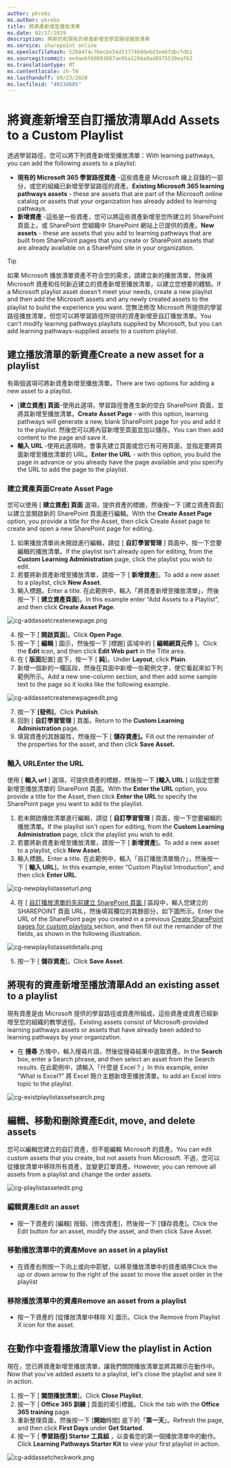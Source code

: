```yaml
---
author: pkrebs
ms.author: pkrebs
title: 將資產新增至播放清單
ms.date: 02/17/2019
description: 將新的和現有的資產新增至學習路徑播放清單
ms.service: sharepoint online
ms.openlocfilehash: 52684f4c76ecbe54d5377469de6d3ee6fdbcfdb1
ms.sourcegitcommit: ee4aebf60893887ae95a1294a9ad8975539ea762
ms.translationtype: MT
ms.contentlocale: zh-TW
ms.lasthandoff: 09/23/2020
ms.locfileid: "48234685"
---
```

# <a name="add-assets-to-a-custom-playlist"></a><span data-ttu-id="c5483-103">將資產新增至自訂播放清單</span><span class="sxs-lookup"><span data-stu-id="c5483-103">Add Assets to a Custom Playlist</span></span>

<span data-ttu-id="c5483-104">透過學習路徑，您可以將下列資產新增至播放清單：</span><span class="sxs-lookup"><span data-stu-id="c5483-104">With learning pathways, you can add the following assets to a playlist:</span></span>

- <span data-ttu-id="c5483-105">**現有的 Microsoft 365 學習路徑資產** -這些資產是 Microsoft 線上目錄的一部分，或您的組織已新增至學習路徑的資產。</span><span class="sxs-lookup"><span data-stu-id="c5483-105">**Existing Microsoft 365 learning pathways assets** - these are assets that are part of the Microsoft online catalog or assets that your organization has already added to learning pathways.</span></span>
- <span data-ttu-id="c5483-106">**新增資產** -這些是一些資產，您可以將這些資產新增至您所建立的 SharePoint 頁面上，或 SharePoint 您組織中 SharePoint 網站上已提供的資產。</span><span class="sxs-lookup"><span data-stu-id="c5483-106">**New assets** - these are assets that you add to learning pathways that are built from SharePoint pages that you create or SharePoint assets that are already available on a SharePoint site in your organization.</span></span> 

> [!TIP]
> <span data-ttu-id="c5483-107">如果 Microsoft 播放清單資產不符合您的需求，請建立新的播放清單，然後將 Microsoft 資產和任何新近建立的資產新增至播放清單，以建立您想要的體驗。</span><span class="sxs-lookup"><span data-stu-id="c5483-107">If a Microsoft playlist asset doesn't meet your needs, create a new playlist and then add the Microsoft assets and any newly created assets to the playlist to build the experience you want.</span></span> <span data-ttu-id="c5483-108">您無法修改 Microsoft 所提供的學習路徑播放清單，但您可以將學習路徑所提供的資產新增至自訂播放清單。</span><span class="sxs-lookup"><span data-stu-id="c5483-108">You can't modify learning pathways playlists supplied by Microsoft, but you can add learning pathways-supplied assets to a custom playlist.</span></span>   

## <a name="create-a-new-asset-for-a-playlist"></a><span data-ttu-id="c5483-109">建立播放清單的新資產</span><span class="sxs-lookup"><span data-stu-id="c5483-109">Create a new asset for a playlist</span></span>

<span data-ttu-id="c5483-110">有兩個選項可將新資產新增至播放清單。</span><span class="sxs-lookup"><span data-stu-id="c5483-110">There are two options for adding a new asset to a playlist.</span></span>

- <span data-ttu-id="c5483-111">[**建立資產] 頁面**-使用此選項，學習路徑會產生新的空白 SharePoint 頁面，並將其新增至播放清單。</span><span class="sxs-lookup"><span data-stu-id="c5483-111">**Create Asset Page** - with this option, learning pathways will generate a new,  blank SharePoint page for you and add it to the playlist.</span></span> <span data-ttu-id="c5483-112">然後您可以將內容新增至頁面並加以儲存。</span><span class="sxs-lookup"><span data-stu-id="c5483-112">You can then add content to the page and save it.</span></span>  
- <span data-ttu-id="c5483-113">**輸入 URL** -使用此選項時，會事先建立頁面或您已有可用頁面，並指定要將頁面新增至播放清單的 URL。</span><span class="sxs-lookup"><span data-stu-id="c5483-113">**Enter the URL** - with this option, you build the page in advance or you already have the page available and you specify the URL to add the page to the playlist.</span></span>

### <a name="create-asset-page"></a><span data-ttu-id="c5483-114">建立資產頁面</span><span class="sxs-lookup"><span data-stu-id="c5483-114">Create Asset Page</span></span> 
<span data-ttu-id="c5483-115">您可以使用 [ **建立資產] 頁面** 選項，提供資產的標題，然後按一下 [建立資產頁面] 以建立並開啟新的 SharePoint 頁面進行編輯。</span><span class="sxs-lookup"><span data-stu-id="c5483-115">With the **Create Asset Page** option, you provide a title for the Asset, then click Create Asset page to create and open a new SharePoint page for editing.</span></span> 

1.  <span data-ttu-id="c5483-116">如果播放清單尚未開啟進行編輯，請從 [ **自訂學習管理** ] 頁面中，按一下您要編輯的播放清單。</span><span class="sxs-lookup"><span data-stu-id="c5483-116">If the playlist isn't already open for editing, from the **Custom Learning Administration** page, click the playlist you wish to edit.</span></span> 
2. <span data-ttu-id="c5483-117">若要將新資產新增至播放清單，請按一下 [ **新增資產**]。</span><span class="sxs-lookup"><span data-stu-id="c5483-117">To add a new asset to a playlist, click **New Asset**.</span></span> 
3. <span data-ttu-id="c5483-118">輸入標題。</span><span class="sxs-lookup"><span data-stu-id="c5483-118">Enter a title.</span></span> <span data-ttu-id="c5483-119">在此範例中，輸入「將資產新增至播放清單」，然後按一下 [ **建立資產頁面**]。</span><span class="sxs-lookup"><span data-stu-id="c5483-119">In this example enter “Add Assets to a Playlist”, and then click **Create Asset Page**.</span></span>

![cg-addassetcreatenewpage.png](media/cg-addassetcreatenewpage.png)

4. <span data-ttu-id="c5483-121">按一下 [ **開啟頁面**]。</span><span class="sxs-lookup"><span data-stu-id="c5483-121">Click **Open Page**.</span></span>
5. <span data-ttu-id="c5483-122">按一下 [ **編輯** ] 圖示，然後按一下 [標題] 區域中的 [ **編輯網頁元件** ]。</span><span class="sxs-lookup"><span data-stu-id="c5483-122">Click the **Edit** icon, and then click **Edit Web part** in the Title area.</span></span>
6. <span data-ttu-id="c5483-123">在 [ **版面**配置] 底下，按一下 [ **純**]。</span><span class="sxs-lookup"><span data-stu-id="c5483-123">Under **Layout**, click **Plain**.</span></span> 
7. <span data-ttu-id="c5483-124">新增一個新的一欄區段，然後在頁面中新增一些範例文字，使它看起來如下列範例所示。</span><span class="sxs-lookup"><span data-stu-id="c5483-124">Add a new one-column section, and then add some sample text to the page so it looks like the following example.</span></span> 

![cg-addassetcreatenewpageedit.png](media/cg-addassetcreatenewpageedit.png)

7. <span data-ttu-id="c5483-126">按一下 **[發佈]**。</span><span class="sxs-lookup"><span data-stu-id="c5483-126">Click **Publish**.</span></span>
8. <span data-ttu-id="c5483-127">回到 [ **自訂學習管理** ] 頁面。</span><span class="sxs-lookup"><span data-stu-id="c5483-127">Return to the **Custom Learning Administration** page.</span></span> 
9. <span data-ttu-id="c5483-128">填寫資產的其餘屬性，然後按一下 [ **儲存資產]。**</span><span class="sxs-lookup"><span data-stu-id="c5483-128">Fill out the remainder of the properties for the asset, and then click **Save Asset.**</span></span>

### <a name="enter-the-url"></a><span data-ttu-id="c5483-129">輸入 URL</span><span class="sxs-lookup"><span data-stu-id="c5483-129">Enter the URL</span></span>
<span data-ttu-id="c5483-130">使用 [ **輸入 url** ] 選項，可提供資產的標題，然後按一下 **[輸入 URL** ] 以指定您要新增至播放清單的 SharePoint 頁面。</span><span class="sxs-lookup"><span data-stu-id="c5483-130">With the **Enter the URL** option, you provide a title for the Asset, then click **Enter the URL** to specify the SharePoint page you want to add to the playlist.</span></span> 

1.  <span data-ttu-id="c5483-131">若未開啟播放清單進行編輯，請從 [ **自訂學習管理** ] 頁面，按一下您要編輯的播放清單。</span><span class="sxs-lookup"><span data-stu-id="c5483-131">If the playlist isn't open for editing, from the **Custom Learning Administration** page, click the playlist you wish to edit.</span></span> 
2. <span data-ttu-id="c5483-132">若要將新資產新增至播放清單，請按一下 [ **新增資產**]。</span><span class="sxs-lookup"><span data-stu-id="c5483-132">To add a new asset to a playlist, click **New Asset**.</span></span> 
3. <span data-ttu-id="c5483-133">輸入標題。</span><span class="sxs-lookup"><span data-stu-id="c5483-133">Enter a title.</span></span> <span data-ttu-id="c5483-134">在此範例中，輸入「自訂播放清單簡介」，然後按一下 [ **輸入 URL**]。</span><span class="sxs-lookup"><span data-stu-id="c5483-134">In this example, enter “Custom Playlist Introduction”, and then click **Enter URL**.</span></span> 

![cg-newplaylistasseturl.png](media/cg-newplaylistasseturl.png)

4. <span data-ttu-id="c5483-136">在 [ [自訂播放清單的先前建立 SharePoint 頁面 ](custom_createnewpage.md) ] 區段中，輸入您建立的 SHAREPOINT 頁面 URL，然後填寫欄位的其餘部分，如下圖所示。</span><span class="sxs-lookup"><span data-stu-id="c5483-136">Enter the URL of the SharePoint page you created in a previous [Create SharePoint pages for custom playlists ](custom_createnewpage.md) section, and then fill out the remainder of the fields, as shown in the following illustration.</span></span>

![cg-newplaylistassetdetails.png](media/cg-newplaylistassetdetails.png)

5. <span data-ttu-id="c5483-138">按一下 [ **儲存資產**]。</span><span class="sxs-lookup"><span data-stu-id="c5483-138">Click **Save Asset**.</span></span> 

## <a name="add-an-existing-asset-to-a-playlist"></a><span data-ttu-id="c5483-139">將現有的資產新增至播放清單</span><span class="sxs-lookup"><span data-stu-id="c5483-139">Add an existing asset to a playlist</span></span>

<span data-ttu-id="c5483-140">現有資產是由 Microsoft 提供的學習路徑或資產所組成，這些資產或資產已經新增至您的組織的教學途徑。</span><span class="sxs-lookup"><span data-stu-id="c5483-140">Existing assets consist of Microsoft-provided learning pathways assets or assets that have already been added to learning pathways by your organization.</span></span> 

- <span data-ttu-id="c5483-141">在 **搜尋** 方塊中，輸入搜尋片語，然後從搜尋結果中選取資產。</span><span class="sxs-lookup"><span data-stu-id="c5483-141">In the **Search** box, enter a Search phrase, and then select an asset from the Search results.</span></span> <span data-ttu-id="c5483-142">在此範例中，請輸入「什麼是 Excel？」</span><span class="sxs-lookup"><span data-stu-id="c5483-142">In this example, enter “What is Excel?”</span></span> <span data-ttu-id="c5483-143">將 Excel 簡介主題新增至播放清單。</span><span class="sxs-lookup"><span data-stu-id="c5483-143">to add an Excel intro topic to the playlist.</span></span>

![cg-existplaylistassetsearch.png](media/cg-existplaylistassetsearch.png)

## <a name="edit-move-and-delete-assets"></a><span data-ttu-id="c5483-145">編輯、移動和刪除資產</span><span class="sxs-lookup"><span data-stu-id="c5483-145">Edit, move, and delete assets</span></span>
<span data-ttu-id="c5483-146">您可以編輯您建立的自訂資產，但不能編輯 Microsoft 的資產。</span><span class="sxs-lookup"><span data-stu-id="c5483-146">You can edit custom assets that you create, but not assets from Microsoft.</span></span> <span data-ttu-id="c5483-147">不過，您可以從播放清單中移除所有資產，並變更訂單資產。</span><span class="sxs-lookup"><span data-stu-id="c5483-147">However, you can remove all assets from a playlist and change the order assets.</span></span> 

![cg-playlistassetedit.png](media/cg-playlistassetedit.png)

### <a name="edit-an-asset"></a><span data-ttu-id="c5483-149">編輯資產</span><span class="sxs-lookup"><span data-stu-id="c5483-149">Edit an asset</span></span>
- <span data-ttu-id="c5483-150">按一下資產的 [編輯] 按鈕、[修改資產]，然後按一下 [儲存資產]。</span><span class="sxs-lookup"><span data-stu-id="c5483-150">Click the Edit button for an asset, modify the asset, and then click Save Asset.</span></span> 

### <a name="move-an-asset-in-a-playlist"></a><span data-ttu-id="c5483-151">移動播放清單中的資產</span><span class="sxs-lookup"><span data-stu-id="c5483-151">Move an asset in a playlist</span></span>
- <span data-ttu-id="c5483-152">在資產右側按一下向上或向中箭號，以移至播放清單中的資產順序</span><span class="sxs-lookup"><span data-stu-id="c5483-152">Click the up or down arrow to the right of the asset to move the asset order in the playlist</span></span>

### <a name="remove-an-asset-from-a-playlist"></a><span data-ttu-id="c5483-153">移除播放清單中的資產</span><span class="sxs-lookup"><span data-stu-id="c5483-153">Remove an asset from a playlist</span></span>
- <span data-ttu-id="c5483-154">按一下資產的 [從播放清單中移除 X] 圖示。</span><span class="sxs-lookup"><span data-stu-id="c5483-154">Click the Remove from Playlist X icon for the asset.</span></span> 

## <a name="view-the-playlist-in-action"></a><span data-ttu-id="c5483-155">在動作中查看播放清單</span><span class="sxs-lookup"><span data-stu-id="c5483-155">View the playlist in Action</span></span>
<span data-ttu-id="c5483-156">現在，您已將資產新增至播放清單，讓我們關閉播放清單並將其顯示在動作中。</span><span class="sxs-lookup"><span data-stu-id="c5483-156">Now that you've added assets to a playlist, let's close the playlist and see it in action.</span></span> 

1. <span data-ttu-id="c5483-157">按一下 [ **關閉播放清單**]。</span><span class="sxs-lookup"><span data-stu-id="c5483-157">Click **Close Playlist**.</span></span>
2. <span data-ttu-id="c5483-158">按一下 [ **Office 365 訓練** ] 頁面的索引標籤。</span><span class="sxs-lookup"><span data-stu-id="c5483-158">Click the tab with the **Office 365 training** page.</span></span>
3. <span data-ttu-id="c5483-159">重新整理頁面，然後按一下 [**開始**時間] 底下的「**第一天**」。</span><span class="sxs-lookup"><span data-stu-id="c5483-159">Refresh the page, and then click **First Days** under **Get Started**.</span></span>
4. <span data-ttu-id="c5483-160">按一下 [ **學習路徑] Starter 工具組** ，以查看您的第一個播放清單中的動作。</span><span class="sxs-lookup"><span data-stu-id="c5483-160">Click **Learning Pathways Starter Kit** to view your first playlist in action.</span></span> 

![cg-addassetcheckwork.png](media/cg-addassetcheckwork.png)